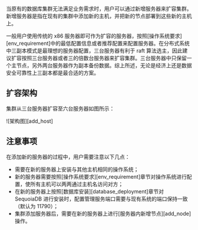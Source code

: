 [^_^]:   
    扩容
    作者：黄文华   
    时间：20190527
    评审意见
    王涛：时间：
    许建辉：时间：
    市场部：时间：20190715


当原有的数据库集群无法满足业务需求时，用户可以通过新增服务器来扩容集群。新增服务器是指在现有的集群中添加新的主机，并把新的节点部署到这些新的主机上。

一般用户使用传统的 x86 服务器即可作为扩容的服务器，按照[操作系统要求][env_requirement]中的最低配置信息或者推荐配置来配置服务器。在分布式系统中三副本模式是最理想的服务器配置，三台服务器有利于 raft 算法选主，因此建议扩容按照三台服务器或者三的倍数台服务器来扩容集群。三台服务器中只保留一个主节点，另外两台服务器作为副本备份数据。综上所述，无论是经济上还是数据安全可靠性上三副本都是最合适的方案。 

扩容架构
----

集群从三台服务器扩容至六台服务器如图所示：

![架构图][add_host]

注意事项
----

在添加新的服务器的过程中，用户需要注意以下几点：

 - 需要在新的服务器上安装与其他主机相同的操作系统；
 - 新的服务器需要按照[操作系统要求][env_requirement]章节对操作系统进行配置，使所有主机可以两两通过主机名访问对方；
 - 在新的服务器上按照[数据库安装][database_deployment]章节对 SequoiaDB 进行安装时，配置管理服务端口需要与现有系统的端口保持一致（默认为 11790）；
 - 集群添加服务器后，需要在新的服务器上进行[服务器内新增节点][add_node]操作。


[^_^]:
    本文使用到的所有链接及引用。
[env_requirement]:manual/Deployment/env_requirement.md
[database_deployment]:manual/Deployment/engine_install.md
[add_node]:manual/Distributed_Engine/Maintainance/Expand/add_node.md
[add_host]:images/Distributed_Engine/Maintainance/Expand/add_host.PNG

